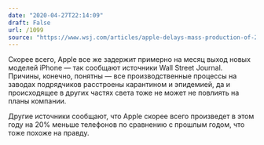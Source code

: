 ```yaml
---
date: "2020-04-27T22:14:09"
draft: False
url: /1099
source: "https://www.wsj.com/articles/apple-delays-mass-production-of-2020-flagship-iphones-11587984138?mod=hp_lead_pos4"
---
```


Скорее всего, Apple все же задержит примерно на месяц выход новых моделей iPhone — так сообщают источники Wall Street Journal. Причины, конечно, понятны — все производственные процессы на заводах подрядчиков расстроены карантином и эпидемией, да и происходящее в других частях света тоже не может не повлиять на планы компании.

Другие источники сообщают, что Apple скорее всего произведет в этом году на 20% меньше телефонов по сравнению с прошлым годом, что тоже похоже на правду.
